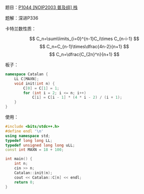题目：[P1044 [NOIP2003 普及组] 栈](https://www.luogu.com.cn/problem/P1044)

题解：深进P336

卡特兰数性质：

$$
C_n=\sum\limits_{i=0}^{n-1}C_i\times C_{n-i-1}
$$
$$
C_n=C_{n-1}\times\dfrac{4n-2}{n+1}
$$
$$
C_n=\dfrac{C_{2n}^n}{n+1}
$$

板子：

```cpp
namespace Catalan {
    LL C[MAXN];
    void init(int n) {
        C[0] = C[1] = 1;
        for (int i = 2; i <= n; i++)
            C[i] = C[i - 1] * (4 * i - 2) / (i + 1);
    }
}
```

使用：

```cpp
#include <bits/stdc++.h>
#define endl '\n'
using namespace std;
typedef long long LL;
typedef unsigned long long uLL;
const int MAXN = 18 + 100;

int main() {
    int n;
    cin >> n;
    Catalan::init(n);
    cout << Catalan::C[n] << endl;
    return 0;
}
```